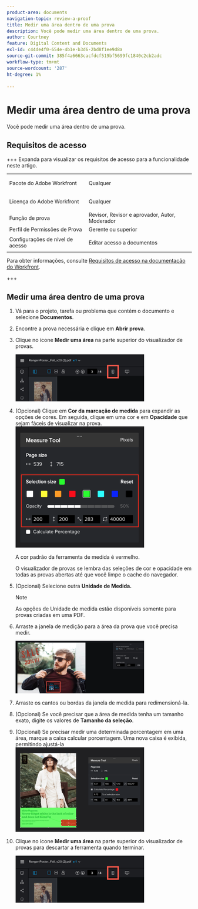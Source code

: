 ```yaml
---
product-area: documents
navigation-topic: review-a-proof
title: Medir uma área dentro de uma prova
description: Você pode medir uma área dentro de uma prova.
author: Courtney
feature: Digital Content and Documents
exl-id: c44de4f0-654e-4b1e-b3d6-2bd8f1ee9d8a
source-git-commit: 385f4a6663cacfdcf519bf5699fc1840c2cb2adc
workflow-type: tm+mt
source-wordcount: '287'
ht-degree: 1%

---
```


# Medir uma área dentro de uma prova

Você pode medir uma área dentro de uma prova.

## Requisitos de acesso

+++ Expanda para visualizar os requisitos de acesso para a funcionalidade neste artigo.

<table style="table-layout:auto"> 
 <col> 
 <col> 
 <tbody> 
  <tr> 
   <td role="rowheader">Pacote do Adobe Workfront</td> 
   <td> <p>Qualquer</p> </td> 
  </tr> 
  <tr> 
   <td role="rowheader">Licença do Adobe Workfront</td> 
   <td> <p>Qualquer</p> </td> 
  </tr> 
  <tr> 
   <td role="rowheader">Função de prova </td> 
   <td>Revisor, Revisor e aprovador, Autor, Moderador</td> 
  </tr> 
  <tr> 
   <td role="rowheader">Perfil de Permissões de Prova </td> 
   <td>Gerente ou superior</td> 
  </tr> 
  <tr> 
   <td role="rowheader">Configurações de nível de acesso</td> 
   <td> <p>Editar acesso a documentos</p> </td> 
  </tr> 
 </tbody> 
</table>

Para obter informações, consulte [Requisitos de acesso na documentação do Workfront](/help/quicksilver/administration-and-setup/add-users/access-levels-and-object-permissions/access-level-requirements-in-documentation.md).

+++

## Medir uma área dentro de uma prova

1. Vá para o projeto, tarefa ou problema que contém o documento e selecione **Documentos**.
1. Encontre a prova necessária e clique em **Abrir prova**.

1. Clique no ícone **Medir uma área** na parte superior do visualizador de provas.

   ![measurement_tool_button.png](assets/measurement-tool-button-350x128.png)

1. (Opcional) Clique em **Cor da marcação de medida** para expandir as opções de cores. Em seguida, clique em uma cor e em **Opacidade** que sejam fáceis de visualizar na prova.\
   ![Cor da seleção](assets/selection-color-350x330.png)

   A cor padrão da ferramenta de medida é vermelho.

   O visualizador de provas se lembra das seleções de cor e opacidade em todas as provas abertas até que você limpe o cache do navegador.

1. (Opcional) Selecione outra **Unidade de Medida.**

   >[!NOTE]
   >
   >As opções de Unidade de medida estão disponíveis somente para provas criadas em uma PDF.

1. Arraste a janela de medição para a área da prova que você precisa medir.

   ![Ferramenta_de_medição_quando_primeiro_aparece.png](assets/measurement-tool-when-first-appears-350x143.png)

1. Arraste os cantos ou bordas da janela de medida para redimensioná-la.
1. (Opcional) Se você precisar que a área de medida tenha um tamanho exato, digite os valores de **Tamanho da seleção**.
1. (Opcional) Se precisar medir uma determinada porcentagem em uma área, marque a caixa calcular porcentagem. Uma nova caixa é exibida, permitindo ajustá-la\
   ![Calcular porcentagem](assets/calculate-percentage-350x230.png)

1. Clique no ícone **Medir uma área** na parte superior do visualizador de provas para descartar a ferramenta quando terminar.

   ![measurement_tool_button.png](assets/measurement-tool-button-350x128.png)
